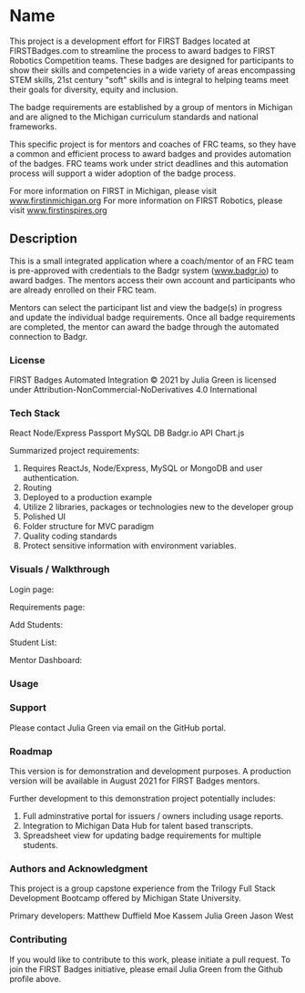 # Name
This project is a development effort for FIRST Badges located at FIRSTBadges.com to streamline the process to award badges to FIRST Robotics Competition teams. These badges are designed for participants to show their skills and competencies in a wide variety of areas encompassing STEM skills, 21st century "soft" skills and is integral to helping teams meet their goals for diversity, equity and inclusion.

The badge requirements are established by a group of mentors in Michigan and are aligned to the Michigan curriculum standards and national frameworks.

This specific project is for mentors and coaches of FRC teams, so they have a common and efficient process to award badges and provides automation of the badges.  FRC teams work under strict deadlines and this automation process will support a wider adoption of the badge process. 

For more information on FIRST in Michigan, please visit www.firstinmichigan.org
For more information on FIRST Robotics, please visit www.firstinspires.org

## Description
This is a small integrated application where a coach/mentor of an FRC team is pre-approved with credentials to the Badgr system (www.badgr.io) to award badges. The mentors access their own account and participants who are already enrolled on their FRC team. 

Mentors can select the participant list and view the badge(s) in progress and update the individual badge requirements.  Once all badge requirements are completed, the mentor can award the badge through the automated connection to Badgr. 


### License
FIRST Badges Automated Integration © 2021 by Julia Green is licensed under Attribution-NonCommercial-NoDerivatives 4.0 International 

### Tech Stack
React
Node/Express
Passport 
MySQL DB
Badgr.io API
Chart.js

Summarized project requirements:
1. Requires ReactJs, Node/Express, MySQL or MongoDB and user authentication.
2. Routing
3. Deployed to a production example
4. Utilize 2 libraries, packages or technologies new to the developer group
5. Polished UI
6. Folder structure for MVC paradigm
7. Quality coding standards
8. Protect sensitive information with environment variables.


### Visuals / Walkthrough
Login page:


Requirements page:


Add Students:


Student List:


Mentor Dashboard: 

### Usage

### Support
Please contact Julia Green via email on the GitHub portal.

### Roadmap
This version is for demonstration and development purposes. A production version will be available in August 2021 for FIRST Badges mentors. 

Further development to this demonstration project potentially includes:
1.  Full adminstrative portal for issuers / owners including usage reports.
2.  Integration to Michigan Data Hub for talent based transcripts.
3.  Spreadsheet view for updating badge requirements for multiple students.

### Authors and Acknowledgment
This project is a group capstone experience from the Trilogy Full Stack Development Bootcamp offered by Michigan State University.

Primary developers:
Matthew Duffield
Moe Kassem
Julia Green
Jason West

### Contributing
If you would like to contribute to this work, please initiate a pull request.  To join the FIRST Badges initiative, please email Julia Green from the Github profile above. 

